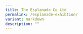 ```yaml
---
title: The Esplanade Co Ltd
permalink: /esplanade-exhibtion/
variant: markdown
description: ""
---
```

